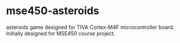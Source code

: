 # mse450-asteroids
asteroids game designed for TIVA Cortex-M4F microcontroller board. Initially designed for MSE450 course project.
